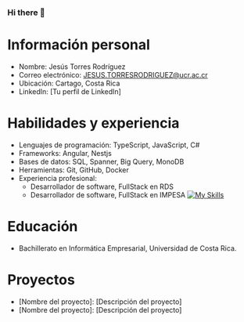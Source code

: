 ### Hi there 👋

<!--
**JesusTorresRodriguez/JesusTorresRodriguez** is a ✨ _special_ ✨ repository because its `README.md` (this file) appears on your GitHub profile.

Here are some ideas to get you started:

- 🔭 I’m currently working on ...
- 🌱 I’m currently learning ...
- 👯 I’m looking to collaborate on ...
- 🤔 I’m looking for help with ...
- 💬 Ask me about ...
- 📫 How to reach me: ...
- 😄 Pronouns: ...
- ⚡ Fun fact: ...
-->
# Información personal

* Nombre: Jesús Torres Rodríguez
* Correo electrónico: JESUS.TORRESRODRIGUEZ@ucr.ac.cr
* Ubicación: Cartago, Costa Rica
* LinkedIn: [Tu perfil de LinkedIn]

# Habilidades y experiencia

* Lenguajes de programación: TypeScript, JavaScript, C#
* Frameworks: Angular, Nestjs
* Bases de datos: SQL, Spanner, Big Query, MonoDB
* Herramientas: Git, GitHub, Docker
* Experiencia profesional:
    * Desarrollador de software, FullStack en RDS
    * Desarrollador de software, FullStack en IMPESA
[![My Skills](https://skillicons.dev/icons?i=angular,nestjs,ts,js,html,css,cs)](https://skillicons.dev)

# Educación

* Bachillerato en Informática Empresarial, Universidad de Costa Rica.

# Proyectos

* [Nombre del proyecto]: [Descripción del proyecto]
* [Nombre del proyecto]: [Descripción del proyecto]
